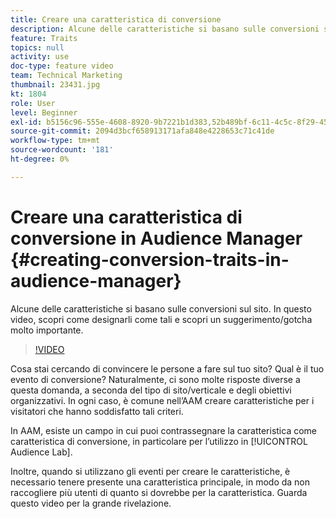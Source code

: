 ```yaml
---
title: Creare una caratteristica di conversione
description: Alcune delle caratteristiche si basano sulle conversioni sul sito. In questo video, scopri come designarli come tali e scopri un suggerimento/gotcha molto importante.
feature: Traits
topics: null
activity: use
doc-type: feature video
team: Technical Marketing
thumbnail: 23431.jpg
kt: 1804
role: User
level: Beginner
exl-id: b5156c96-555e-4608-8920-9b7221b1d383,52b489bf-6c11-4c5c-8f29-4513a167f7b8
source-git-commit: 2094d3bcf658913171afa848e4228653c71c41de
workflow-type: tm+mt
source-wordcount: '181'
ht-degree: 0%

---
```


# Creare una caratteristica di conversione in Audience Manager {#creating-conversion-traits-in-audience-manager}

Alcune delle caratteristiche si basano sulle conversioni sul sito. In questo video, scopri come designarli come tali e scopri un suggerimento/gotcha molto importante.

>[!VIDEO](https://video.tv.adobe.com/v/23431/?quality=12)

Cosa stai cercando di convincere le persone a fare sul tuo sito? Qual è il tuo evento di conversione? Naturalmente, ci sono molte risposte diverse a questa domanda, a seconda del tipo di sito/verticale e degli obiettivi organizzativi. In ogni caso, è comune nell’AAM creare caratteristiche per i visitatori che hanno soddisfatto tali criteri.

In AAM, esiste un campo in cui puoi contrassegnare la caratteristica come caratteristica di conversione, in particolare per l’utilizzo in [!UICONTROL Audience Lab].

Inoltre, quando si utilizzano gli eventi per creare le caratteristiche, è necessario tenere presente una caratteristica principale, in modo da non raccogliere più utenti di quanto si dovrebbe per la caratteristica. Guarda questo video per la grande rivelazione.
